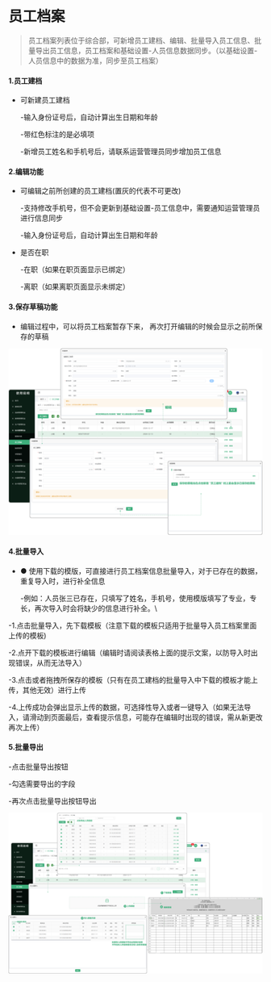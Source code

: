 # 员工档案

> 员工档案列表位于综合部，可新增员工建档、编辑、批量导入员工信息、批量导出员工信息，员工档案和基础设置-人员信息数据同步。（以基础设置-人员信息中的数据为准，同步至员工档案）


#### 1.员工建档

* 可新建员工建档

  -输入身份证号后，自动计算出生日期和年龄

  -带红色标注的是必填项

  -新增员工姓名和手机号后，请联系运营管理员同步增加员工信息

#### 2.编辑功能

* 可编辑之前所创建的员工建档(置灰的代表不可更改)
   
  -支持修改手机号，但不会更新到基础设置-员工信息中，需要通知运营管理员进行信息同步

  -输入身份证号后，自动计算出生日期和年龄

* 是否在职

  -在职（如果在职页面显示已绑定）

  -离职（如果离职页面显示未绑定）

#### 3.保存草稿功能
* 编辑过程中，可以将员工档案暂存下来， 再次打开编辑的时候会显示之前所保存的草稿

![如图所示](../file/zh-ygda.png )


#### 4.批量导入
* ● 使用下载的模版，可直接进行员工档案信息批量导入，对于已存在的数据，重复导入时，进行补全信息

    -例如：人员张三已存在，只填写了姓名，手机号，使用模版填写了专业，专长，再次导入时会将缺少的信息进行补全。\

 -1.点击批量导入，先下载模板（注意下载的模板只适用于批量导入员工档案里面上传的模板)

 -2.点开下载的模板进行编辑（编辑时请阅读表格上面的提示文案，以防导入时出现错误，从而无法导入）

 -3.点击或者拖拽所保存的模板（只有在员工建档的批量导入中下载的模板才能上传，其他无效）进行上传

 -4.上传成功会弹出显示上传的数据，可选择性导入或者一键导入（如果无法导入，请滑动到页面最后，查看提示信息，可能存在编辑时出现的错误，需从新更改再次上传）
 
#### 5.批量导出
  -点击批量导出按钮

  -勾选需要导出的字段

  -再次点击批量导出按钮导出
 
![如图所示](../file/zh-ygda2.png )